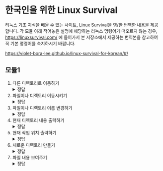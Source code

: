 # 한국인을 위한 Linux Survival
리눅스 기초 지식을 배울 수 있는 사이트, Linux Survival을 영/한 번역한 내용을 제공합니다. 각 모듈 아래 적어놓은 설명에 해당하는 리눅스 명령어가 떠오르지 않는 경우, https://linuxsurvival.com/ 에 들어가서 본 저장소에서 제공하는 번역본을 참고하여 꼭 기본 명령어를 숙지하시기 바랍니다.

https://violet-bora-lee.github.io/linux-survival-for-korean/#/


## 모듈1

1. 다른 디렉토리로 이동하기
    <details>
      <summary>정답</summary>
      cd
    </details>
2. 파일이나 디렉토리 이동시키기
    <details>
      <summary>정답</summary>
      mv
    </details>
3. 파일이나 디렉토리 이름 변경하기
    <details>
      <summary>정답</summary>
      mv
    </details>
4. 현재 디렉토리 내용 출력하기
    <details>
      <summary>정답</summary>
      ls
    </details>
5. 현재 작업 위치 출력하기
    <details>
      <summary>정답</summary>
      pwd
    </details>
6. 새로운 디렉토리 만들기
    <details>
      <summary>정답</summary>
      mkdir
    </details>
7. 파일 내용 보여주기
    <details>
      <summary>정답</summary>
      more, cat 등
    </details>







